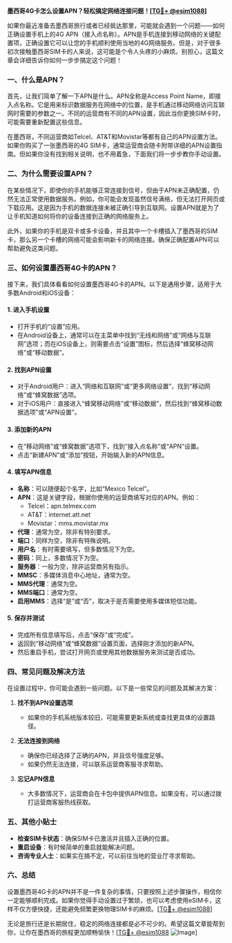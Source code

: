 **墨西哥4G卡怎么设置APN？轻松搞定网络连接问题！[[TG💪+ @esim1088](https://t.me/s/esim1088)]**

如果你最近准备去墨西哥旅行或者已经抵达那里，可能就会遇到一个问题——如何正确设置手机上的4G APN（接入点名称）。APN是手机连接到移动网络的关键配置项，正确设置它可以让您的手机顺利使用当地的4G网络服务。但是，对于很多初次接触墨西哥SIM卡的人来说，这可能是个令人头疼的小麻烦。别担心，这篇文章会详细告诉你如何一步步搞定这个问题！

### 一、什么是APN？

首先，让我们简单了解一下APN是什么。APN全称是Access Point Name，即接入点名称。它是用来标识数据服务在网络中的位置，是手机通过移动网络访问互联网时需要的参数之一。不同的运营商有不同的APN设置，因此当你更换SIM卡时，可能需要重新配置这些信息。

在墨西哥，不同运营商如Telcel、AT&T和Movistar等都有自己的APN设置方法。如果你购买了一张墨西哥的4G SIM卡，通常运营商会随卡附带详细的APN设置指南。但如果你没有找到相关说明，也不用着急，下面我们将一步步教你手动设置。

### 二、为什么需要设置APN？

在某些情况下，即使你的手机能够正常连接到信号，但由于APN未正确配置，仍然无法正常使用数据服务。例如，你可能会发现虽然信号满格，但无法打开网页或下载应用。这是因为手机的数据连接未被正确引导到互联网。设置APN就是为了让手机知道如何将你的设备连接到正确的网络服务上。

此外，如果你的手机是双卡或多卡设备，并且其中一个卡槽插入了墨西哥的SIM卡，那么另一个卡槽的网络可能会影响新卡的网络连接。确保正确配置APN可以帮助避免这类问题。

### 三、如何设置墨西哥4G卡的APN？

接下来，我们具体看看如何设置墨西哥4G卡的APN。以下是通用步骤，适用于大多数Android和iOS设备：

#### 1. **进入手机设置**
   - 打开手机的“设置”应用。
   - 在Android设备上，通常可以在主菜单中找到“无线和网络”或“网络与互联网”选项；而在iOS设备上，则需要点击“设置”图标，然后选择“蜂窝移动网络”或“移动数据”。

#### 2. **找到APN设置**
   - 对于Android用户：进入“网络和互联网”或“更多网络设置”，找到“移动网络”或“蜂窝数据”选项。
   - 对于iOS用户：直接进入“蜂窝移动网络”或“移动数据”，然后找到“蜂窝移动数据选项”或“APN设置”。

#### 3. **添加新的APN**
   - 在“移动网络”或“蜂窝数据”选项下，找到“接入点名称”或“APN”设置。
   - 点击“新建APN”或“添加”按钮，开始输入新的APN信息。

#### 4. **填写APN信息**
   - **名称**：可以随便起个名字，比如“Mexico Telcel”。
   - **APN**：这是关键字段，根据你使用的运营商填写对应的APN。例如：
     - Telcel：apn.telmex.com
     - AT&T：internet.att.net
     - Movistar：mms.movistar.mx
   - **代理**：通常为空，除非有特别要求。
   - **端口**：同样为空，除非有特殊说明。
   - **用户名**：有时需要填写，但多数情况下为空。
   - **密码**：同上，多数情况下为空。
   - **服务器**：一般为空，除非运营商另有指示。
   - **MMSC**：多媒体消息中心地址，通常为空。
   - **MMS代理**：通常为空。
   - **MMS端口**：通常为空。
   - **启用MMS**：选择“是”或“否”，取决于是否需要使用多媒体短信功能。

#### 5. **保存并测试**
   - 完成所有信息填写后，点击“保存”或“完成”。
   - 返回到“移动网络”或“蜂窝数据”设置页面，选择刚才添加的新APN。
   - 然后重启手机，尝试打开网页或使用其他数据服务来测试是否成功。

### 四、常见问题及解决方法

在设置过程中，你可能会遇到一些问题。以下是一些常见的问题及其解决方案：

1. **找不到APN设置选项**  
   - 如果你的手机系统版本较旧，可能需要更新系统或查找更具体的设置路径。
   
2. **无法连接到网络**  
   - 确保你已经选择了正确的APN，并且信号强度足够。
   - 如果仍然无法连接，可以联系运营商客服寻求帮助。

3. **忘记APN信息**  
   - 大多数情况下，运营商会在卡包中提供APN信息。如果没有，可以通过拨打运营商客服热线获取。

### 五、其他小贴士

- **检查SIM卡状态**：确保SIM卡已激活并且插入正确的位置。
- **重启设备**：有时候简单的重启就能解决问题。
- **咨询专业人士**：如果实在搞不定，可以前往当地的营业厅寻求帮助。

### 六、总结

设置墨西哥4G卡的APN并不是一件复杂的事情，只要按照上述步骤操作，相信你一定能够顺利完成。如果你觉得手动设置过于繁琐，也可以考虑使用eSIM卡，这样不仅方便快捷，还能避免频繁更换物理SIM卡的麻烦。[[TG💪+ @esim1088](https://t.me/s/esim1088)]

无论是旅行还是长期居住，稳定的网络连接都是必不可少的。希望这篇文章能帮到你，让你在墨西哥的旅程更加顺畅愉快！[[TG💪+ @esim1088](https://t.me/s/esim1088) ![Image](https://i.postimg.cc/4NQfJmqS/Snipaste-2025-05-13-00-14-12.png)]